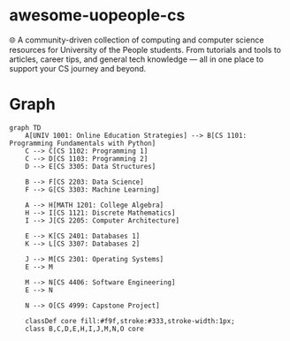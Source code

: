 # awesome-uopeople-cs
🌐 A community-driven collection of computing and computer science resources for University of the People students. From tutorials and tools to articles, career tips, and general tech knowledge — all in one place to support your CS journey and beyond.

# Graph
```mermaid
graph TD
    A[UNIV 1001: Online Education Strategies] --> B[CS 1101: Programming Fundamentals with Python]
    C --> C[CS 1102: Programming 1]
    C --> D[CS 1103: Programming 2]
    D --> E[CS 3305: Data Structures]

    B --> F[CS 2203: Data Science]
    F --> G[CS 3303: Machine Learning]

    A --> H[MATH 1201: College Algebra]
    H --> I[CS 1121: Discrete Mathematics]
    I --> J[CS 2205: Computer Architecture]

    E --> K[CS 2401: Databases 1]
    K --> L[CS 3307: Databases 2]

    J --> M[CS 2301: Operating Systems]
    E --> M

    M --> N[CS 4406: Software Engineering]
    E --> N

    N --> O[CS 4999: Capstone Project]

    classDef core fill:#f9f,stroke:#333,stroke-width:1px;
    class B,C,D,E,H,I,J,M,N,O core
```
